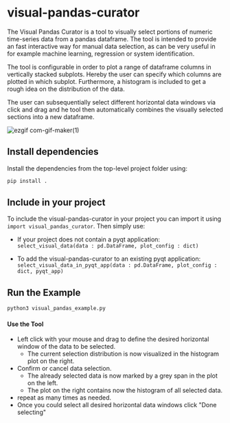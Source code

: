 # visual-pandas-curator

The Visual Pandas Curator is a tool to visually select portions of numeric time-series data from a pandas dataframe. The tool is intended to provide an fast interactive way for manual data selection, as can be very useful in for example machine learning, regression or system identification.

The tool is configurable in order to plot a range of dataframe columns in vertically stacked subplots.
Hereby the user can specify which columns are plotted in which subplot. Furthermore, a histogram is included to get a rough idea on the distribution of the data.

The user can subsequentially select different horizontal data windows via click and drag and he tool then automatically combines the visually selected sections into a new dataframe.

![ezgif com-gif-maker(1)](https://github.com/manumerous/visual-pandas-curator/assets/18735094/b5ebbb99-d2f7-4901-b101-cbeed6c230aa)


## Install dependencies

Install the dependencies from the top-level project folder using:

```bash
pip install .
```

## Include in your project

To include the visual-pandas-curator in your project you can import it using `import visual_pandas_curator`. Then simply use:

- If your project does not contain a pyqt application: `select_visual_data(data : pd.DataFrame, plot_config : dict)` 

- To add the visual-pandas-curator to an existing pyqt application: `select_visual_data_in_pyqt_app(data : pd.DataFrame, plot_config : dict, pyqt_app)` 


## Run the Example 

```bash
python3 visual_pandas_example.py
```

#### Use the Tool

- Left click with your mouse and drag to define the desired horizontal window of the data to be selected.
  - The current selection distribution is now visualized in the histogram plot on the right.
- Confirm or cancel data selection.
  - The already selected data is now marked by a grey span in the plot on the left.
  - The plot on the right contains now the histogram of all selected data.
- repeat as many times as needed.
- Once you could select all desired horizontal data windows click "Done selecting"
